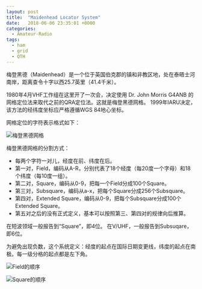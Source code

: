 ```yaml
---
layout: post
title:  "Maidenhead Locator System"
date:   2018-06-06 23:35:01 +0000
categories:
  - Amateur-Radio
tags:
  - ham
  - grid
  - QTH
---
```


梅登黑德（Maidenhead）是一个位于英国伯克郡的镇和非教区地，处在泰晤士河南岸，距离查令十字以西25.7英里（41.4千米）。

1980年4月VHF工作组在这里开了一次会，决定使用 Dr. John Morris G4ANB 的网格定位法来取代之前的QRA定位法。这就是梅登黑德网格。
1999年IARU决定，该方法的经纬度坐标应严格遵循WGS 84地心坐标。

网格定位的字符表示格式如下：

![梅登黑德网格](https://upload.wikimedia.org/wikipedia/commons/thumb/d/de/Maidenhead_Locator_System_explained.svg/640px-Maidenhead_Locator_System_explained.svg.png)

梅登黑德网格的分割方式：
* 每两个字符一对儿，经度在前、纬度在后。
* 第一对，Field，编码从A-R，分别代表了18个经度（每20度一个字母）和18个纬度（每10度一组）。
* 第二对，Square，编码从0-9，把每一个Field分成100个Square。
* 第三对，Subsquare，编码从a-x，把每个Square分成256个Subsquare。
* 第四对，Extended Square，编码从0-9，把每个Subsquare分成100个Extended Square。
* 第五对之后的没有正式定义，基本可以按照第三、第四对的规律向后推算。

在短波领域一般报告到“Square”，即4位。
在V/UHF，一般报告到Subsuqare，即6位。

为避免出现负数，这个系统定义：经度的起点在国际日期变更线，纬度的起点在南极。每一级分格的起点都是左下角。

![Field的顺序](https://upload.wikimedia.org/wikipedia/commons/thumb/9/94/Maidenhead_Locator_Map.png/640px-Maidenhead_Locator_Map.png)

![Square的顺序](https://upload.wikimedia.org/wikipedia/commons/thumb/1/1d/Maidenhead_grid_over_Europe.svg/584px-Maidenhead_grid_over_Europe.svg.png)
